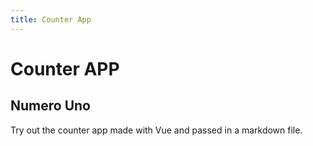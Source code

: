 ```yaml
---
title: Counter App
---
```


# Counter APP
## Numero Uno
Try out the counter app made with Vue and passed in a markdown file.